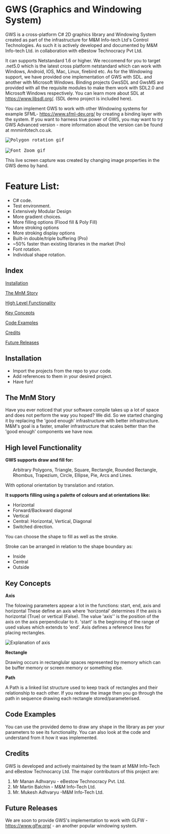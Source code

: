 # GWS (Graphics and Windowing System)
GWS is a cross-platform C# 2D graphics library and Windowing System created as part of the infrastructure for M&M Info-tech Ltd's Control Technologies. As such it is actively developed and documented by M&M Info-tech Ltd. in collaboration with eBestow Technocracy Pvt Ltd.

It can supports Netstandard 1.6 or higher. We reccomend for you to target .net5.0 which is the latest cross platform netstandard which can work with Windows, Android, IOS, Mac, Linux, firebird etc.
As for the Windowing support, we have provided one implementation of GWS with SDL. and another with Microsoft Windows. Binding projects GwsSDL and GwsMS are provided with all the requisite modules to make them work with SDL2.0 and Microsoft Windows respectively. You can learn more about SDL at https://www.libsdl.org/. (SDL demo project is included here).

You can implement GWS to work with other Windowing systems for example SFML- https://www.sfml-dev.org/ by creating a binding layer with the system.
If you want to harness true power of GWS, you may want to try GWS Advanced version - more information about the version can be found at mnminfotech.co.uk.

<kbd>
  <img src="https://media.giphy.com/media/QvwCkz2JDoQqt0WfGp/giphy.gif" alt="Polygon rotation gif">
</kbd><br /><br />
<kbd>
  <img src="https://media.giphy.com/media/ZYR0Ij7TXseHO41YT7/giphy.gif" alt="Font Zoom gif">
</kbd><br />

This live screen capture was created by changing image properties in the GWS demo by hand.

<h1>Feature List:</h1>

<ul>
<li>C# code.
<li>Test environment.
<li>Extensively Modular Design
<li>More gradient choices.
<li>More filling options (Flood fill & Poly Fill)
<li>More stroking options
<li>More stroking display options
<li>Built-in double/triple buffering (Pro)
<li>~50% faster than existing libraries in the market (Pro)
<li>Font rotation.
<li>Individual shape rotation.
</ul>

## Index

[Installation](#Installation)

[The MnM Story](#The-MnM-Story)

[High Level Functionality](#High-level-Functionality)

[Key Concepts](#Key-Concepts)

[Code Examples](#Code-Examples)

[Credits](#Credits)

[Future Releases](#Future-Releases)


## Installation
<ul>
<li>Import the projects from the repo to your code.
<li>Add references to them in your desired project.
<li>Have fun!
</ul>

## The MnM Story

Have you ever noticed that your software compile takes up a lot of space and does not perform the way you hoped? We did. 
So we started changing it by replacing the 'good enough' infrastructure with better infrastructure. 
M&M's goal is a faster, smaller infrastructure that scales better than the 'good enough' components we have now. 

## High level Functionality
<b>GWS supports draw and fill for:</b>

<ul>
Arbitrary Polygons,
 Triangle,
 Square,
 Rectangle,
 Rounded Rectangle,
 Rhombus,
 Trapezium,
 Circle,
 Ellipse,
 Pie,
 Arcs and
 Lines.
</ul>

With optional orientation by translation and rotation.




<b>It supports filling using a palette of colours and at orientations like:</b>

* Horizontal
* Forward/Backward diagonal
* Vertical
* Central: Horizontal, Vertical, Diagonal
* Switched direction.

You can choose the shape to fill as well as the stroke.

Stroke can be arranged in relation to the shape boundary as:

* Inside
* Central
* Outside


## Key Concepts

<b>Axis</b>

The folowing parameters appear a lot in the functions:
start, end, axis and horizontal
These define an axis where 'horizontal' determines if the axis is horizontal (True) or vertical (False). The value 'axis'' is the position of the axis on the axis perpendicular to it. 'start' is the beginning of the range of used values which extends to 'end'.
Axis defines a reference lines for placing rectangles.

![Explanation of axis](https://i.imgur.com/M6jLYi1.png)

<b>Rectangle</b>

Drawing occurs in rectanglular spaces represented by memory which can be buffer memory or screen memory or something else.

<b>Path</b>

A Path is a linked list structure used to keep track of rectangles and their relationship to each other. If you redraw the image then you go through the path in sequence drawing each rectangle stored/parameterised. 

## Code Examples

You can use the provided demo to draw any shape in the library as per your parameters to see its functionality. You can also look at the code and understand from it how it was implemented.

## Credits

GWS is developed and actively maintained by the team at M&M Info-Tech and eBestow Technocarcy Ltd. The major contributors of this project are:

1. Mr Manan Adhvaryu - eBestow Technocracy Pvt. Ltd.
2. Mr Martin Balchin - M&M Info-Tech Ltd.
3. Mr. Mukesh Adhvaryu -M&M Info-Tech Ltd.

## Future Releases
We are soon to provide GWS's implementation to work with GLFW - https://www.glfw.org/ - an another popular windowing system. 
